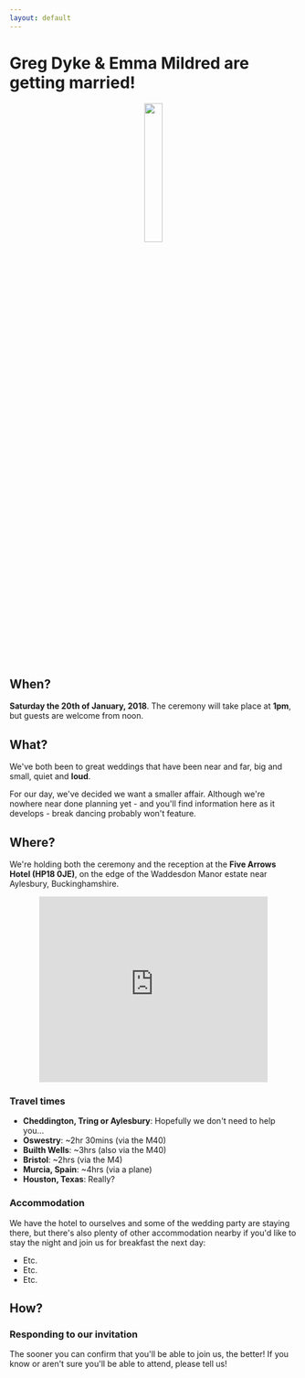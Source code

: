```yaml
---
layout: default
---
```


# Greg Dyke & Emma Mildred are getting married!

<div style="text-align:center"><img src ="https://gadyke.github.io/images/helmets.jpeg" width="25%"/></div>

## When?
**Saturday the 20th of January, 2018**. The ceremony will take place at **1pm**, but guests are welcome from noon.

## What?
We've both been to great weddings that have been near and far, big and small, quiet and **loud**.

For our day, we've decided we want a smaller affair. Although we're nowhere near done planning yet - and you'll find information here as it develops - break dancing probably won't feature.

## Where?
We're holding both the ceremony and the reception at the **Five Arrows Hotel (HP18 0JE)**, on the edge of the Waddesdon Manor estate near Aylesbury, Buckinghamshire.

<div style="text-align:center"><iframe src="https://www.google.com/maps/embed?pb=!1m18!1m12!1m3!1d1086565.0083483802!2d-2.4032767647564723!3d52.08179835590967!2m3!1f0!2f0!3f0!3m2!1i1024!2i768!4f13.1!3m3!1m2!1s0x0%3A0x7ba94ddf2787acd2!2sThe+Five+Arrows+Hotel!5e0!3m2!1sen!2suk!4v1491208781914" width="400" height="325" frameborder="0" style="border:1" allowfullscreen></iframe></div>

### Travel times
- **Cheddington, Tring or Aylesbury**: Hopefully we don't need to help you...
- **Oswestry**: ~2hr 30mins (via the M40)
- **Builth Wells**: ~3hrs (also via the M40)
- **Bristol**: ~2hrs (via the M4)
- **Murcia, Spain**: ~4hrs (via a plane)
- **Houston, Texas**: Really?

### Accommodation
We have the hotel to ourselves and some of the wedding party are staying there, but there's also plenty of other accommodation nearby if you'd like to stay the night and join us for breakfast the next day:

- Etc.
- Etc.
- Etc.

## How?

### Responding to our invitation
The sooner you can confirm that you'll be able to join us, the better! If you know or aren't sure you'll be able to attend, please tell us!
